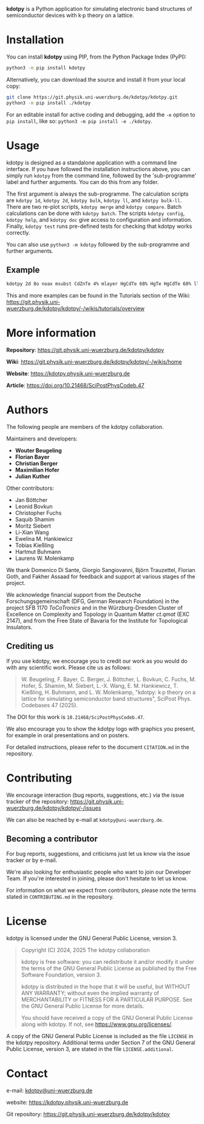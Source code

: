 **kdotpy** is a Python application for simulating electronic band structures of
semiconductor devices with k·p theory on a lattice.


Installation
============

You can install **kdotpy** using PIP, from the Python Package Index (PyPI):
```sh
python3 -m pip install kdotpy
```

Alternatively, you can download the source and install it from your local copy:
```sh
git clone https://git.physik.uni-wuerzburg.de/kdotpy/kdotpy.git
python3 -m pip install ./kdotpy
```

For an editable install for active coding and debugging, add the `-e` option to
`pip install`, like so: `python3 -m pip install -e ./kdotpy`.


Usage
=====

kdotpy is designed as a standalone application with a command line interface.
If you have followed the installation instructions above, you can simply run
`kdotpy` from the command line, followed by the 'sub-programme' label and
further arguments. You can do this from any folder.

The first argument is always the sub-programme. The calculation scripts are
`kdotpy 1d`, `kdotpy 2d`, `kdotpy bulk`, `kdotpy ll`, and `kdotpy bulk-ll`.
There are two re-plot scripts, `kdotpy merge` and `kdotpy compare`. Batch
calculations can be done with `kdotpy batch`. The scripts `kdotpy config`,
`kdotpy help`, and `kdotpy doc` give access to configuration and information.
Finally, `kdotpy test` runs pre-defined tests for checking that kdotpy works
correctly.

You can also use `python3 -m kdotpy` followed by the sub-programme and further
arguments.


Example
-------
```sh
kdotpy 2d 8o noax msubst CdZnTe 4% mlayer HgCdTe 68% HgTe HgCdTe 68% llayer 10 7 10 zres 0.25 k -0.6 0.6 / 60 kphi 45 erange -80 0 split 0.01 obs orbitalrgb legend char out -7nm outdir data-qw localminmax
```

This and more examples can be found in the Tutorials section of the Wiki:
https://git.physik.uni-wuerzburg.de/kdotpy/kdotpy/-/wikis/tutorials/overview



More information
================

**Repository**:
https://git.physik.uni-wuerzburg.de/kdotpy/kdotpy

**Wiki**:
https://git.physik.uni-wuerzburg.de/kdotpy/kdotpy/-/wikis/home

**Website**:
https://kdotpy.physik.uni-wuerzburg.de

**Article**:
https://doi.org/10.21468/SciPostPhysCodeb.47


Authors
=======

The following people are members of the kdotpy collaboration.

Maintainers and developers:
- **Wouter Beugeling**
- **Florian Bayer**
- **Christian Berger**
- **Maximilian Hofer**
- **Julian Kuther**

Other contributors:
- Jan Böttcher
- Leonid Bovkun
- Christopher Fuchs
- Saquib Shamim
- Moritz Siebert
- Li-Xian Wang
- Ewelina M. Hankiewicz
- Tobias Kießling
- Hartmut Buhmann
- Laurens W. Molenkamp

We thank Domenico Di Sante, Giorgio Sangiovanni, Björn Trauzettel, Florian Goth,
and Fakher Assaad for feedback and support at various stages of the project.

We acknowledge financial support from the Deutsche Forschungsgemeinschaft (DFG,
German Research Foundation) in the project SFB 1170 *ToCoTronics* and in the
Würzburg-Dresden Cluster of Excellence on Complexity and Topology in Quantum
Matter *ct.qmat* (EXC 2147), and from the Free State of Bavaria for the
Institute for Topological Insulators.


Crediting us
------------

If you use kdotpy, we encourage you to credit our work as you would do with any
scientific work. Please cite us as follows:

> W. Beugeling, F. Bayer, C. Berger, J. Böttcher, L. Bovkun, C. Fuchs, 
> M. Hofer, S. Shamim, M. Siebert, L.-X. Wang, E. M. Hankiewicz, T. Kießling,
> H. Buhmann, and L. W. Molenkamp,
> "kdotpy: k·p theory on a lattice for simulating semiconductor band structures",
> SciPost Phys. Codebases 47 (2025).

The DOI for this work is `10.21468/SciPostPhysCodeb.47`.

We also encourage you to show the kdotpy logo with graphics you present, for
example in oral presentations and on posters.

For detailed instructions, please refer to the document `CITATION.md` in the
repository.


Contributing
============

We encourage interaction (bug reports, suggestions, etc.) via the issue tracker
of the repository:
https://git.physik.uni-wuerzburg.de/kdotpy/kdotpy/-/issues

We can also be reached by e-mail at `kdotpy@uni-wuerzburg.de`.


Becoming a contributor
----------------------

For bug reports, suggestions, and criticisms just let us know via the issue
tracker or by e-mail.

We're also looking for enthusiastic people who want to join our Developer Team.
If you're interested in joining, please don't hesitate to let us know.

For information on what we expect from contributors, please note the terms
stated in `CONTRIBUTING.md` in the repository.


License
=======

kdotpy is licensed under the GNU General Public License, version 3.

> Copyright (C) 2024, 2025 The kdotpy collaboration
>
> kdotpy is free software: you can redistribute it and/or modify it under the
> terms of the GNU General Public License as published by the Free Software
> Foundation, version 3.
>
> kdotpy is distributed in the hope that it will be useful, but WITHOUT ANY
> WARRANTY; without even the implied warranty of MERCHANTABILITY or FITNESS FOR
> A PARTICULAR PURPOSE.  See the GNU General Public License for more details.
>
> You should have received a copy of the GNU General Public License along with
> kdotpy.  If not, see <https://www.gnu.org/licenses/>.

A copy of the GNU General Public License is included as the file `LICENSE` in
the kdotpy repository. Additional terms under Section 7 of the GNU General
Public License, version 3, are stated in the file `LICENSE.additional`.


Contact
=======

e-mail: kdotpy@uni-wuerzburg.de

website: https://kdotpy.physik.uni-wuerzburg.de

Git repository: https://git.physik.uni-wuerzburg.de/kdotpy/kdotpy

